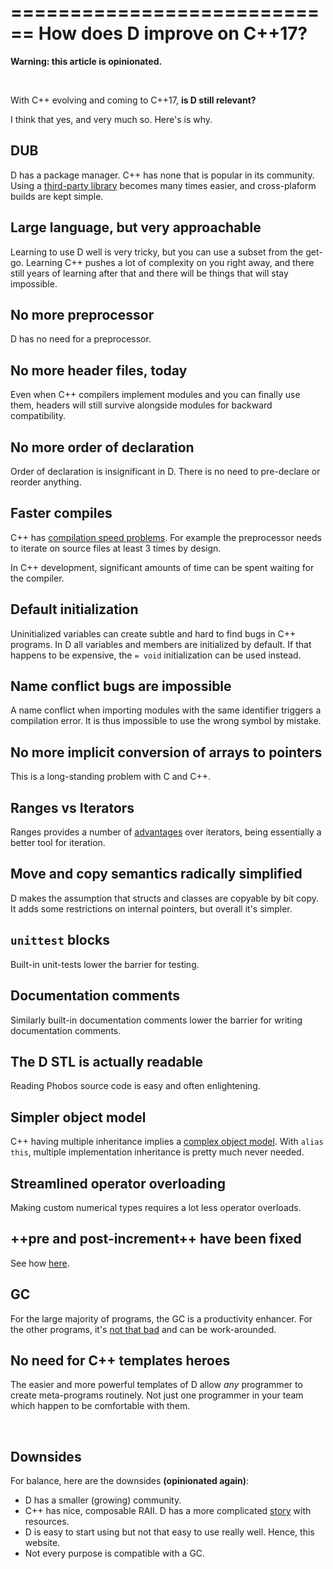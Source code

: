 ============================
How does D improve on C++17?
============================

**Warning: this article is opinionated.**

&nbsp;

With C++ evolving and coming to C++17, **is D still relevant?**

I think that yes, and very much so. Here's is why.

## DUB

D has a package manager. C++ has none that is popular in its community.
Using a [third-party library](http://code.dlang.org/) becomes many times easier, and cross-plaform builds are kept simple.

## Large language, but very approachable

Learning to use D well is very tricky, but you can use a subset from the get-go.
Learning C++ pushes a lot of complexity on you right away, and there still years of learning after that and there will be things that will stay impossible.

## No more preprocessor

D has no need for a preprocessor.

## No more header files, today

Even when C++ compilers implement modules and you can finally use them, headers will still survive alongside modules for backward compatibility.

## No more order of declaration

Order of declaration is insignificant in D. There is no need to pre-declare or reorder anything.

## Faster compiles

C++ has [compilation speed problems](http://www.drdobbs.com/cpp/c-compilation-speed/228701711). For example the preprocessor needs to iterate on source files at least 3 times by design.

In C++ development, significant amounts of time can be spent waiting for the compiler.

## Default initialization

Uninitialized variables can create subtle and hard to find bugs in C++ programs. In D all variables and members are initialized by default. If that happens to be expensive, the `= void` initialization can be used instead.

## Name conflict bugs are impossible

A name conflict when importing modules with the same identifier triggers a compilation error. It is thus impossible to use the wrong symbol by mistake.

## No more implicit conversion of arrays to pointers

This is a long-standing problem with C and C++.

## Ranges vs Iterators

Ranges provides a number of [advantages](http://accu.org/content/conf2009/AndreiAlexandrescu_iterators-must-go.pdf) over iterators, being essentially a better tool for iteration.

## Move and copy semantics radically simplified

D makes the assumption that structs and classes are copyable by bit copy. It adds some restrictions on internal pointers, but overall it's simpler.

## `unittest` blocks

Built-in unit-tests lower the barrier for testing.

## Documentation comments

Similarly built-in documentation comments lower the barrier for writing documentation comments.

## The D STL is actually readable

Reading Phobos source code is easy and often enlightening.

## Simpler object model

C++ having multiple inheritance implies a [complex object model](http://www.amazon.fr/Inside-Object-Model-Stanley-Lippman/dp/0201834545).
With `alias this`, multiple implementation inheritance is pretty much never needed.

## Streamlined operator overloading

Making custom numerical types requires a lot less operator overloads.

## ++pre and post-increment++ have been fixed

See how [here](#Should-I-use-++pre-increment-or-post-increment++?).

## GC

For the large majority of programs, the GC is a productivity enhancer. For the other programs, it's [not that bad](#How-the-D-Garbage-Collector-works) and can be work-arounded.

## No need for C++ templates heroes

The easier and more powerful templates of D allow _any_  programmer to create meta-programs routinely. Not just one programmer in your team which happen to be comfortable with them.


&nbsp;

## Downsides

For balance, here are the downsides **(opinionated again)**:

- D has a smaller (growing) community.
- C++ has nice, composable RAII. D has a more complicated [story](#The-trouble-with-class-destructors) with resources.
- D is easy to start using but not that easy to use really well. Hence, this website.
- Not every purpose is compatible with a GC.

